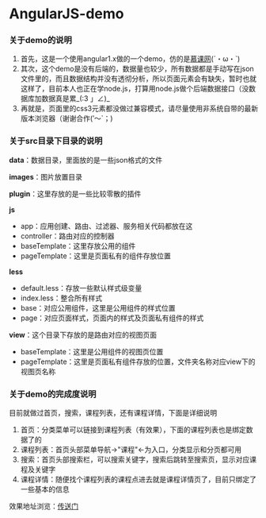 # AngularJS-demo
### 关于demo的说明
1.  首先，这是一个使用angular1.x做的一个demo，仿的是[慕课网](http://www.imooc.com)(´・ω・`) 
2.  其次，这个demo是没有后端的，数据量也较少，所有数据都是手动写在json文件里的，而且数据结构并没有透彻分析，所以页面元素会有缺失，暂时也就这样了，目前本人也正在学node.js，打算用node.js做个后端数据接口（没数据库加数据真是累_(:3 」∠)_
3.  再就是，页面里的css3元素都没做过兼容模式，请尽量使用非系统自带的最新版本浏览器（谢谢合作(′～`；)

### 关于src目录下目录的说明

**data**：数据目录，里面放的是一些json格式的文件

**images**：图片放置目录

**plugin**：这里存放的是一些比较零散的插件

**js**  
* app：应用创建、路由、过滤器、服务相关代码都放在这
* controller：路由对应的控制器
* baseTemplate：这里存放公用的组件
* pageTemplate：这里是页面私有的组件存放位置

**less**
* default.less：存放一些默认样式级变量
* index.less：整合所有样式
* base：对应公用组件，这里是公用组件的样式位置
* page：对应页面样式，页面内的样式及页面私有组件的样式

**view**：这个目录下存放的是路由对应的视图页面
* baseTemplate：这里是公用组件的视图页位置
* pageTemplate：这里是页面私有组件存放的位置，文件夹名称对应view下的视图页名称

### 关于demo的完成度说明
目前就做过首页，搜索，课程列表，还有课程详情，下面是详细说明
1.  首页：分类菜单可以链接到课程列表（有效果），下面的课程列表也是绑定数据了的
2.  课程列表：首页头部菜单导航->"课程"<-为入口，分类显示和分页都可用
3.  搜索：首页头部搜索栏，可以搜索关键字，搜索后跳转至搜索页，显示对应课程及关键字
4.  课程详情：随便找个课程列表的课程点进去就是课程详情页了，目前只绑定了一些基本的信息

效果地址浏览：[传送门](http://www.daybk.com/dist)